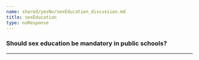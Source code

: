 ```yaml
---
name: shared/yesNo/sexEducation_discussion.md
title: sexEducation
type: noResponse
---
```


### Should sex education be mandatory in public schools?

---

